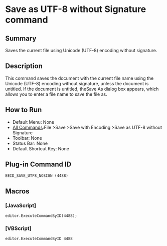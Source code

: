 # Save as UTF-8 without Signature command

## Summary

Saves the current file using Unicode (UTF-8) encoding without signature.

## Description

This command saves the document with the current file name using the Unicode (UTF-8) encoding without signature, unless the document is untitled. If the document is untitled, theSave As dialog box appears,
which allows you to enter a file name to save the file as.

## How to Run

- Default Menu: None
- [All Commands](../tools/all_commands):File \>Save
\>Save with Encoding \>Save as UTF-8 without Signature
- Toolbar: None
- Status Bar: None
- Default Shortcut Key: None

## Plug-in Command ID

```
EEID_SAVE_UTF8_NOSIGN (4488)```

## Macros

### \[JavaScript\]

```
editor.ExecuteCommandByID(4488);
```

### \[VBScript\]

```
editor.ExecuteCommandByID 4488
```
